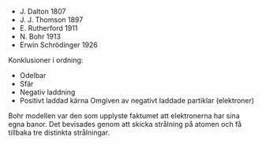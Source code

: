 - J. Dalton 1807
- J. J. Thomson 1897
- E. Rutherford 1911
- N. Bohr 1913
- Erwin Schrödinger 1926

Konklusioner i ordning:
- Odelbar
- Sfär
- Negativ laddning
- Positivt laddad kärna Omgiven av negativt laddade partiklar (elektroner)

Bohr modellen var den som upplyste faktumet att elektronerna har sina egna banor.
Det bevisades genom att skicka strålning på atomen och få tillbaka tre distinkta strålningar.